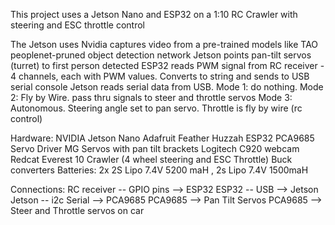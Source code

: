 This project uses a Jetson Nano and ESP32 on a 1:10 RC Crawler with steering and ESC throttle control

The Jetson uses Nvidia captures video from a pre-trained models like TAO peoplenet-pruned object detection network
Jetson points pan-tilt servos (turret) to first person detected
ESP32 reads PWM signal from RC receiver - 4 channels, each with PWM values. Converts to string and sends to USB serial console
Jetson reads serial data from USB. 
  Mode 1: do nothing. 
  Mode 2: Fly by Wire. pass thru signals to steer and throttle servos
  Mode 3: Autonomous. Steering angle set to pan servo. Throttle is fly by wire (rc control)


Hardware:
NVIDIA Jetson Nano
Adafruit Feather Huzzah ESP32
PCA9685 Servo Driver
MG Servos with pan tilt brackets
Logitech C920 webcam
Redcat Everest 10 Crawler (4 wheel steering and ESC Throttle)
Buck converters
Batteries: 2x 2S Lipo 7.4V 5200 maH , 2s Lipo 7.4V 1500maH

Connections:
RC receiver -- GPIO pins --> ESP32
ESP32 -- USB --> Jetson
Jetson -- i2c Serial --> PCA9685
PCA9685 --> Pan Tilt Servos
PCA9685 --> Steer and Throttle servos on car

